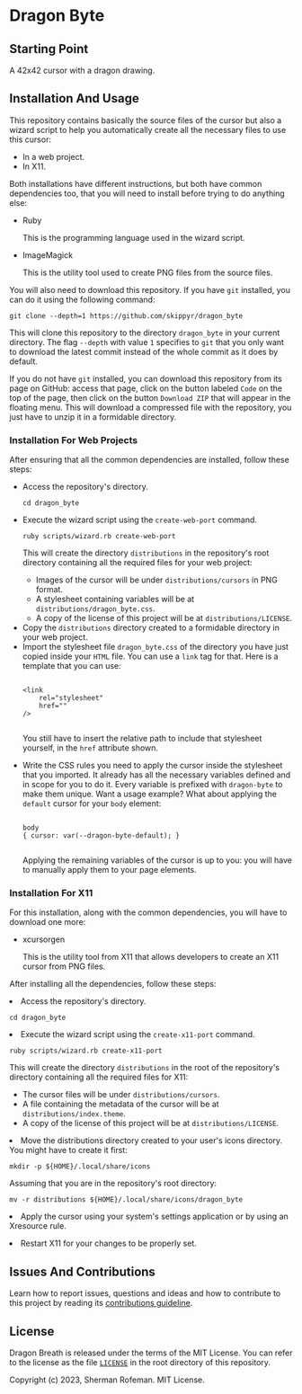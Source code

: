 <h1>Dragon Byte</h1>
	<h2>Starting Point</h2>
		<p>A 42x42 cursor with a dragon drawing.</p>
	<h2>Installation And Usage</h2>
		<p>This repository contains basically the source files of the cursor but also a wizard script to help you automatically create all the necessary files to use this cursor:</p>
		<ul>
			<li>In a web project.</li>
			<li>In X11.</li>
		</ul>
		<p>Both installations have different instructions, but both have common dependencies too, that you will need to install before trying to do anything else:</p>
		<ul>
			<li>Ruby</li>
			<p>This is the programming language used in the wizard script.</p>
			<li>ImageMagick</li>
			<p>This is the utility tool used to create PNG files from the source files.</p>
		</ul>
		<p>You will also need to download this repository. If you have <code>git</code> installed, you can do it using the following command:</p>
		<pre><code>git clone --depth=1 https://github.com/skippyr/dragon_byte</code></pre>
		<p>This will clone this repository to the directory <code>dragon_byte</code> in your current directory. The flag <code>--depth</code> with value <code>1</code> specifies to <code>git</code> that you only want to download the latest commit instead of the whole commit as it does by default.</p>
		<p>If you do not have <code>git</code> installed, you can download this repository from its page on GitHub: access that page, click on the button labeled <code>Code</code> on the top of the page, then click on the button <code>Download ZIP</code> that will appear in the floating menu. This will download a compressed file with the repository, you just have to unzip it in a formidable directory.</p>
		<h3>Installation For Web Projects</h3>
			<p>After ensuring that all the common dependencies are installed, follow these steps:</p>
			<ul>
				<li>Access the repository's directory.</li>
				<pre><code>cd dragon_byte</code></pre>
				<li>Execute the wizard script using the <code>create-web-port</code> command.</li>
				<pre><code>ruby scripts/wizard.rb create-web-port</code></pre>
				<p>This will create the directory <code>distributions</code> in the repository's root directory containing all the required files for your web project:</p>
				<ul>
					<li>Images of the cursor will be under <code>distributions/cursors</code> in PNG format.</li>
					<li>A stylesheet containing variables will be at <code>distributions/dragon_byte.css</code>.</li>
					<li>A copy of the license of this project will be at <code>distributions/LICENSE</code>.</li>
				</ul>
				<li>Copy the <code>distributions</code> directory created to a formidable directory in your web project.</li>
				<li>Import the stylesheet file <code>dragon_byte.css</code> of the directory you have just copied inside your <code>HTML</code> file. You can use a <code>link</code> tag for that. Here is a template that you can use:</li>
				<pre><code>
&lt;link
	rel="stylesheet"
	href=""
/&gt;
				</code></pre>
				<p>You still have to insert the relative path to include that stylesheet yourself, in the <code>href</code> attribute shown.</p>
				<li>Write the CSS rules you need to apply the cursor inside the stylesheet that you imported. It already has all the necessary variables defined and in scope for you to do it. Every variable is prefixed with <code>dragon-byte</code> to make them unique. Want a usage example? What about applying the <code>default</code> cursor for your <code>body</code> element:</li>
				<pre><code>
body
{ cursor: var(--dragon-byte-default); }
				</code></pre>
				<p>Applying the remaining variables of the cursor is up to you: you will have to manually apply them to your page elements.</p>
			</ul>
		<h3>Installation For X11</h3>
			<p>For this installation, along with the common dependencies, you will have to download one more:</p>
			<ul>
				<li>xcursorgen</li>
				<p>This is the utility tool from X11 that allows developers to create an X11 cursor from PNG files.</p>
			</ul>
			<p>After installing all the dependencies, follow these steps:</p>
			<li>Access the repository's directory.</li>
			<pre><code>cd dragon_byte</code></pre>
			<li>Execute the wizard script using the <code>create-x11-port</code> command.</li>
			<pre><code>ruby scripts/wizard.rb create-x11-port</code></pre>
			<p>This will create the directory <code>distributions</code> in the root of the repository's directory containing all the required files for X11:</p>
			<ul>
				<li>The cursor files will be under <code>distributions/cursors</code>.</li>
				<li>A file containing the metadata of the cursor will be at <code>distributions/index.theme</code>.</li>
				<li>A copy of the license of this project will be at <code>distributions/LICENSE</code>.</li>
			</ul>
			<li>Move the distributions directory created to your user's icons directory. You might have to create it first:</li>
			<pre><code>mkdir -p ${HOME}/.local/share/icons</code></pre>
			<p>Assuming that you are in the repository's root directory:</p>
			<pre><code>mv -r distributions ${HOME}/.local/share/icons/dragon_byte</code></pre>
			<li>Apply the cursor using your system's settings application or by using an Xresource rule.</p>
			<li>Restart X11 for your changes to be properly set.</li>
	<h2>Issues And Contributions</h2>
		<p>Learn how to report issues, questions and ideas and how to contribute to this project by reading its <a href="https://skippyr.github.io/materials/pages/contributions_guideline.html">contributions guideline</a>.</p>
	<h2>License</h2>
		<p>Dragon Breath is released under the terms of the MIT License. You can refer to the license as the file <code><a href="https://github.com/skippyr/dragon_byte/blob/main/LICENSE">LICENSE</a></code> in the root directory of this repository.</p>
		<p>Copyright (c) 2023, Sherman Rofeman. MIT License.</p>
